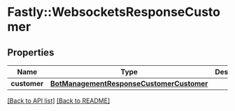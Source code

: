 # Fastly::WebsocketsResponseCustomer

## Properties

| Name | Type | Description | Notes |
| ---- | ---- | ----------- | ----- |
| **customer** | [**BotManagementResponseCustomerCustomer**](BotManagementResponseCustomerCustomer.md) |  | [optional] |

[[Back to API list]](../../README.md#endpoints) [[Back to README]](../../README.md)

